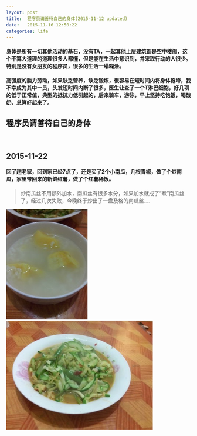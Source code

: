 ```yaml
---
layout: post
title:  程序员请善待自己的身体(2015-11-12 updated)
date:   2015-11-16 12:50:22
categories: life
---
```


####   身体是所有一切其他活动的基石，没有TA，一起其他上层建筑都是空中楼阁，这个不算大道理的道理很多人都懂，但是能在生活中意识到，并采取行动的人很少。 特别是没有女朋友的程序员，很多的生活一塌糊涂。

####   高强度的脑力劳动，如果缺乏营养，缺乏锻炼，很容易在短时间内将身体拖垮，我不幸成为其中一员，头发短时间内断了很多，医生让查了一个T淋巴细胞，好几项的低于正常值，典型的抵抗力低引起的，后来骑车，游泳，早上坚持吃饱饭，喝酸奶，总算好起来了。


## 程序员请善待自己的身体


<br>

## 2015-11-22 

#### 回了趟老家，回到家已经7点了，还是买了2个小南瓜，几根青椒，做了个炒南瓜，家里带回来的新鲜红薯，做了个红薯稀饭。

>炒南瓜丝不用额外加水，南瓜丝有很多水分，如果加水就成了“煮”南瓜丝了，经过几次失败，今晚终于炒出了一盘及格的南瓜丝....

 ![红薯稀饭](/images/foods/2015-11-22-1.jpg)
 ![素炒南瓜](/images/foods/2015-11-22-2.jpg)
